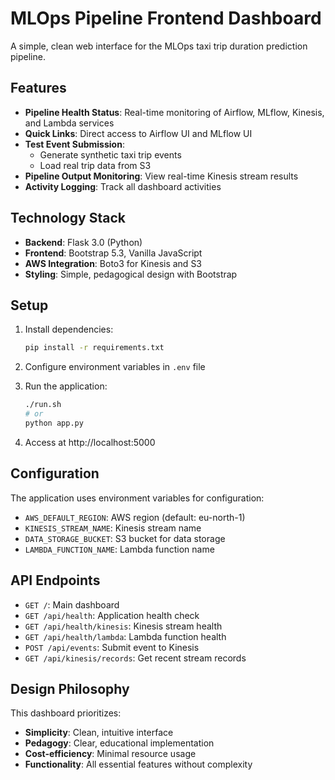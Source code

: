 # MLOps Pipeline Frontend Dashboard

A simple, clean web interface for the MLOps taxi trip duration prediction pipeline.

## Features

- **Pipeline Health Status**: Real-time monitoring of Airflow, MLflow, Kinesis, and Lambda services
- **Quick Links**: Direct access to Airflow UI and MLflow UI
- **Test Event Submission**: 
  - Generate synthetic taxi trip events
  - Load real trip data from S3
- **Pipeline Output Monitoring**: View real-time Kinesis stream results
- **Activity Logging**: Track all dashboard activities

## Technology Stack

- **Backend**: Flask 3.0 (Python)
- **Frontend**: Bootstrap 5.3, Vanilla JavaScript
- **AWS Integration**: Boto3 for Kinesis and S3
- **Styling**: Simple, pedagogical design with Bootstrap

## Setup

1. Install dependencies:
   ```bash
   pip install -r requirements.txt
   ```

2. Configure environment variables in `.env` file

3. Run the application:
   ```bash
   ./run.sh
   # or
   python app.py
   ```

4. Access at http://localhost:5000

## Configuration

The application uses environment variables for configuration:

- `AWS_DEFAULT_REGION`: AWS region (default: eu-north-1)
- `KINESIS_STREAM_NAME`: Kinesis stream name
- `DATA_STORAGE_BUCKET`: S3 bucket for data storage
- `LAMBDA_FUNCTION_NAME`: Lambda function name

## API Endpoints

- `GET /`: Main dashboard
- `GET /api/health`: Application health check
- `GET /api/health/kinesis`: Kinesis stream health
- `GET /api/health/lambda`: Lambda function health
- `POST /api/events`: Submit event to Kinesis
- `GET /api/kinesis/records`: Get recent stream records

## Design Philosophy

This dashboard prioritizes:
- **Simplicity**: Clean, intuitive interface
- **Pedagogy**: Clear, educational implementation
- **Cost-efficiency**: Minimal resource usage
- **Functionality**: All essential features without complexity

